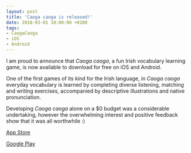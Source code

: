```yaml
---
layout: post
title: 'Caoga caoga is released!'
date: 2018-03-01 10:00:00 +0100
tags:
- CaogaCaoga
- iOS
- Android
---
```


I am proud to announce that *Caoga caoga*, a fun Irish vocabulary learning game, is now available to download for free on iOS and Android.

One of the first games of its kind for the Irish language, in *Caoga caoga* everyday vocabulary is learned by completing diverse listening, matching and writing exercises, accompanied by descriptive illustrations and native pronunciation.

Developing *Caoga caoga* alone on a $0 budget was a considerable undertaking, however the overwhelming interest and positive feedback show that it was all worthwhile :)

[App Store](https://itunes.apple.com/us/app/id1336431902?mt=8)

[Google Play](https://play.google.com/store/apps/details?id=com.defuncart.caogacaoga)
